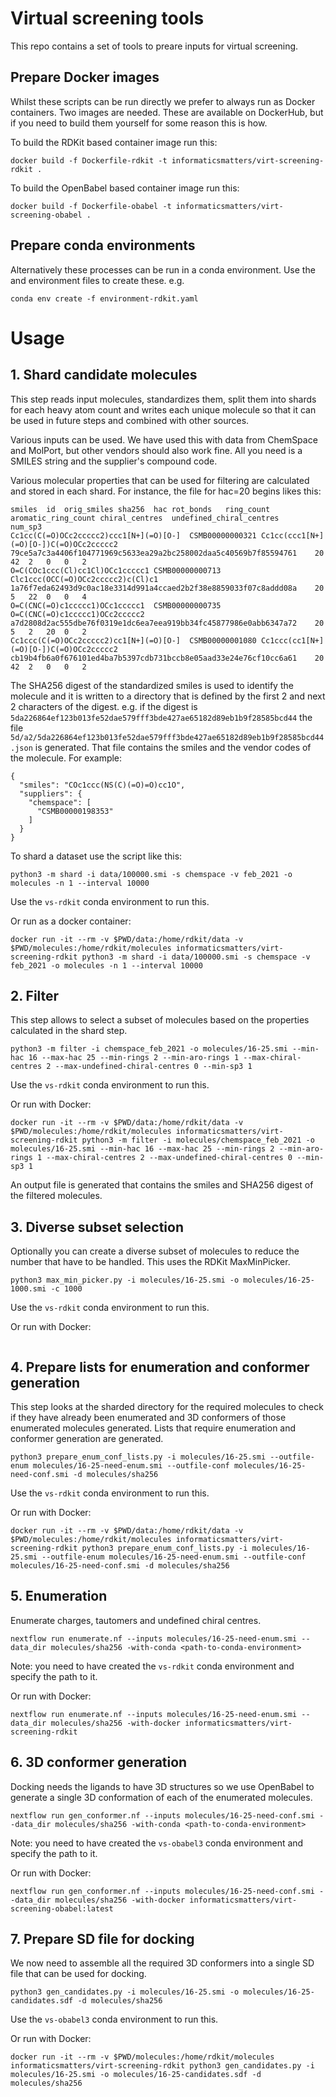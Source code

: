 # Virtual screening tools

This repo contains a set of tools to preare inputs for virtual screening.

## Prepare Docker images

Whilst these scripts can be run directly we prefer to always run as Docker containers.
Two images are needed. These are available on DockerHub, but if you need to build them
yourself for some reason this is how.

To build the RDKit based container image run this:
```
docker build -f Dockerfile-rdkit -t informaticsmatters/virt-screening-rdkit . 
```
To build the OpenBabel based container image run this:
```
docker build -f Dockerfile-obabel -t informaticsmatters/virt-screening-obabel . 
```

## Prepare conda environments

Alternatively these processes can be run in a conda environment.
Use the [](environment-rdkit.yaml) and [](environment-obabel.yaml) environment files to 
create these. e.g.
```
conda env create -f environment-rdkit.yaml
```

# Usage

## 1. Shard candidate molecules

This step reads input molecules, standardizes them, split them into shards for 
each heavy atom count and writes each unique molecule so that it can be used in
future steps and combined with other sources.

Various inputs can be used. We have used this with data from ChemSpace and MolPort,
but other vendors should also work fine. All you need is a SMILES string and the 
supplier's compound code.

Various molecular properties that can be used for filtering are calculated and
stored in each shard. For instance, the file for hac=20 begins likes this:
```
smiles	id	orig_smiles	sha256	hac	rot_bonds	ring_count	aromatic_ring_count	chiral_centres	undefined_chiral_centres	num_sp3
Cc1cc(C(=O)OCc2ccccc2)ccc1[N+](=O)[O-]	CSMB00000000321	Cc1cc(ccc1[N+](=O)[O-])C(=O)OCc2ccccc2	79ce5a7c3a4406f104771969c5633ea29a2bc258002daa5c40569b7f85594761	20	42	2	0	0	2
O=C(COc1ccc(Cl)cc1Cl)OCc1ccccc1	CSMB00000000713	Clc1ccc(OCC(=O)OCc2ccccc2)c(Cl)c1	1a76f7eda62493d9c0ac18e3314d991a4ccaed2b2f38e8859033f07c8addd08a	20	5	22	0	0	4
O=C(CNC(=O)c1ccccc1)OCc1ccccc1	CSMB00000000735	O=C(CNC(=O)c1ccccc1)OCc2ccccc2	a7d2808d2ac555dbe76f0319e1dc6ea7eea919bb34fc45877986e0abb6347a72	20	5	2	20	0	2
Cc1ccc(C(=O)OCc2ccccc2)cc1[N+](=O)[O-]	CSMB00000001080	Cc1ccc(cc1[N+](=O)[O-])C(=O)OCc2ccccc2	cb19b4fb6a0f676101ed4ba7b5397cdb731bccb8e05aad33e24e76cf10cc6a61	20	42	2	0	0	2
```

The SHA256 digest of the standardized smiles is used to identify the molecule and
it is written to a directory that is defined by the first 2 and next 2 characters
of the digest. e.g. if the digest is
`5da226864ef123b013fe52dae579fff3bde427ae65182d89eb1b9f28585bcd44` the file
`5d/a2/5da226864ef123b013fe52dae579fff3bde427ae65182d89eb1b9f28585bcd44.json` is
generated. That file contains the smiles and the vendor codes of the molecule.
For example:
```
{
  "smiles": "COc1ccc(NS(C)(=O)=O)cc1O",
  "suppliers": {
    "chemspace": [
      "CSMB00000198353"
    ]
  }
}
```

To shard a dataset use the [](shard.py) script like this:
```
python3 -m shard -i data/100000.smi -s chemspace -v feb_2021 -o molecules -n 1 --interval 10000
```
Use the `vs-rdkit` conda environment to run this.

Or run as a docker container:
```
docker run -it --rm -v $PWD/data:/home/rdkit/data -v $PWD/molecules:/home/rdkit/molecules informaticsmatters/virt-screening-rdkit python3 -m shard -i data/100000.smi -s chemspace -v feb_2021 -o molecules -n 1 --interval 10000
```

## 2. Filter

This step allows to select a subset of molecules based on the properties calculated in the shard step. 

```
python3 -m filter -i chemspace_feb_2021 -o molecules/16-25.smi --min-hac 16 --max-hac 25 --min-rings 2 --min-aro-rings 1 --max-chiral-centres 2 --max-undefined-chiral-centres 0 --min-sp3 1
```
Use the `vs-rdkit` conda environment to run this.

Or run with Docker:
```
docker run -it --rm -v $PWD/data:/home/rdkit/data -v $PWD/molecules:/home/rdkit/molecules informaticsmatters/virt-screening-rdkit python3 -m filter -i molecules/chemspace_feb_2021 -o molecules/16-25.smi --min-hac 16 --max-hac 25 --min-rings 2 --min-aro-rings 1 --max-chiral-centres 2 --max-undefined-chiral-centres 0 --min-sp3 1
```
An output file is generated that contains the smiles and SHA256 digest of the filtered molecules.

## 3. Diverse subset selection

Optionally you can create a diverse subset of molecules to reduce the number that have to be
handled. This uses the RDKit MaxMinPicker.
```
python3 max_min_picker.py -i molecules/16-25.smi -o molecules/16-25-1000.smi -c 1000
```
Use the `vs-rdkit` conda environment to run this.

Or run with Docker:
```

```

## 4. Prepare lists for enumeration and conformer generation

This step looks at the sharded directory for the required molecules to check if they have already been
enumerated and 3D conformers of those enumerated molecules generated. Lists that require enumeration
and conformer generation are generated.
```
python3 prepare_enum_conf_lists.py -i molecules/16-25.smi --outfile-enum molecules/16-25-need-enum.smi --outfile-conf molecules/16-25-need-conf.smi -d molecules/sha256
```
Use the `vs-rdkit` conda environment to run this.

Or run with Docker:
```
docker run -it --rm -v $PWD/data:/home/rdkit/data -v $PWD/molecules:/home/rdkit/molecules informaticsmatters/virt-screening-rdkit python3 prepare_enum_conf_lists.py -i molecules/16-25.smi --outfile-enum molecules/16-25-need-enum.smi --outfile-conf molecules/16-25-need-conf.smi -d molecules/sha256
```

## 5. Enumeration

Enumerate charges, tautomers and undefined chiral centres.
```
nextflow run enumerate.nf --inputs molecules/16-25-need-enum.smi --data_dir molecules/sha256 -with-conda <path-to-conda-environment>
```
Note: you need to have created the `vs-rdkit` conda environment and specify the path to it.

Or run with Docker:
```
nextflow run enumerate.nf --inputs molecules/16-25-need-enum.smi --data_dir molecules/sha256 -with-docker informaticsmatters/virt-screening-rdkit
```

## 6. 3D conformer generation

Docking needs the ligands to have 3D structures so we use OpenBabel to generate a single 3D conformation of
each of the enumerated molecules. 

```
nextflow run gen_conformer.nf --inputs molecules/16-25-need-conf.smi --data_dir molecules/sha256 -with-conda <path-to-conda-environment>
```
Note: you need to have created the `vs-obabel3` conda environment and specify the path to it.

Or run with Docker:
```
nextflow run gen_conformer.nf --inputs molecules/16-25-need-conf.smi --data_dir molecules/sha256 -with-docker informaticsmatters/virt-screening-obabel:latest
```

## 7. Prepare SD file for docking

We now need to assemble all the required 3D conformers into a single SD file that can be used for docking.
```
python3 gen_candidates.py -i molecules/16-25.smi -o molecules/16-25-candidates.sdf -d molecules/sha256
```
Use the `vs-obabel3` conda environment to run this.

Or run with Docker:
```
docker run -it --rm -v $PWD/molecules:/home/rdkit/molecules informaticsmatters/virt-screening-rdkit python3 gen_candidates.py -i molecules/16-25.smi -o molecules/16-25-candidates.sdf -d molecules/sha256
```
